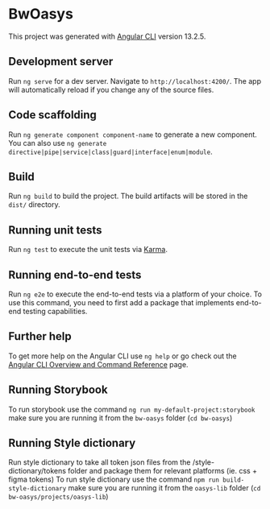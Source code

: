 # BwOasys

This project was generated with [Angular CLI](https://github.com/angular/angular-cli) version 13.2.5.

## Development server

Run `ng serve` for a dev server. Navigate to `http://localhost:4200/`. The app will automatically reload if you change any of the source files.

## Code scaffolding

Run `ng generate component component-name` to generate a new component. You can also use `ng generate directive|pipe|service|class|guard|interface|enum|module`.

## Build

Run `ng build` to build the project. The build artifacts will be stored in the `dist/` directory.

## Running unit tests

Run `ng test` to execute the unit tests via [Karma](https://karma-runner.github.io).

## Running end-to-end tests

Run `ng e2e` to execute the end-to-end tests via a platform of your choice. To use this command, you need to first add a package that implements end-to-end testing capabilities.

## Further help

To get more help on the Angular CLI use `ng help` or go check out the [Angular CLI Overview and Command Reference](https://angular.io/cli) page.


## Running Storybook

To run storybook use the command `ng run my-default-project:storybook` make sure you are running it from the `bw-oasys` folder (`cd bw-oasys`)

## Running Style dictionary

Run style dictionary to take all token json files from the /style-dictionary/tokens folder and package them for relevant platforms (ie. css + figma tokens)
To run style dictionary use the command `npm run build-style-dictionary` make sure you are running it from the `oasys-lib` folder (`cd bw-oasys/projects/oasys-lib`)